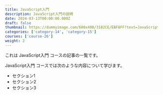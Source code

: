 ```yaml
---
title: JavaScript入門
description: JavaScript入門の説明
date: 2024-03-13T00:00:00.000Z
draft: false
thumbnail: https://dummyimage.com/600x400/3182CE/EBF8FF?text=JavaScript%E5%85%A5%E9%96%80
categories: ['category-14', 'category-15']
courses: ['course-26']
weight: 2
---
```


これは JavaScript入門 コースの記事の一覧です。

  JavaScript入門 コースでは次のような内容について学びます。

  - セクション1
  - セクション2
  - セクション3